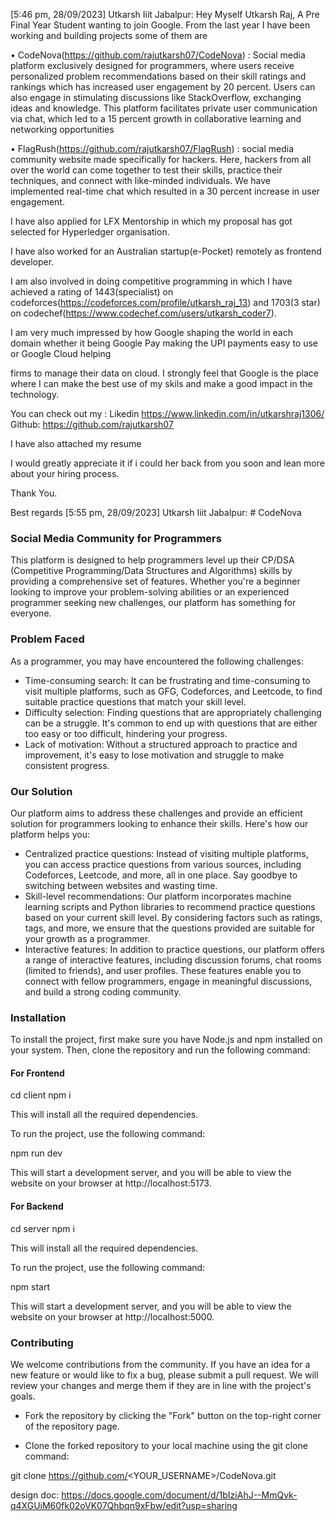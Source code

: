 [5:46 pm, 28/09/2023] Utkarsh Iiit Jabalpur: Hey Myself Utkarsh Raj, 
A Pre Final Year Student wanting to join Google. From the last year I have been working and building projects some of them are

• CodeNova(https://github.com/rajutkarsh07/CodeNova) : Social media platform exclusively designed for programmers, where users receive personalized problem recommendations based on their skill ratings and rankings which has increased user engagement by 20 percent. Users can also engage in stimulating discussions like StackOverflow, exchanging ideas and knowledge. This platform facilitates private user communication via chat, which led to a 15 percent growth in collaborative learning and networking opportunities

• FlagRush(https://github.com/rajutkarsh07/FlagRush) : social media community website made specifically for hackers. Here, hackers from all over the world can come together to test their skills, practice their techniques, and connect with like-minded individuals. We have implemented real-time chat which resulted in a 30 percent increase in user engagement.

I have also applied for LFX Mentorship in which my proposal has got selected for Hyperledger organisation.

I have also worked for an Australian startup(e-Pocket) remotely as frontend developer.

I am also involved in doing competitive programming in which I have achieved a rating of 1443(specialist) on codeforces(https://codeforces.com/profile/utkarsh_raj_13) and 1703(3 star) on codechef(https://www.codechef.com/users/utkarsh_coder7).

I am very much impressed by how Google shaping the world in each domain whether it being Google Pay making the UPI payments easy to use or Google Cloud helping

firms to manage their data on cloud. I strongly feel that Google is the place where I can make the best use of my skils and make a good impact in the technology.

You can check out my :
Likedin https://www.linkedin.com/in/utkarshraj1306/ 
Github: https://github.com/rajutkarsh07

I have also attached my resume

I would greatly appreciate it if i could her back from you soon and lean more about your hiring process.

Thank You.

Best regards
[5:55 pm, 28/09/2023] Utkarsh Iiit Jabalpur: # CodeNova
### Social Media Community for Programmers

This platform is designed to help programmers level up their CP/DSA (Competitive Programming/Data Structures and Algorithms) skills by providing a comprehensive set of features. Whether you're a beginner looking to improve your problem-solving abilities or an experienced programmer seeking new challenges, our platform has something for everyone.

### Problem Faced

As a programmer, you may have encountered the following challenges:

* Time-consuming search: It can be frustrating and time-consuming to visit multiple platforms, such as GFG, Codeforces, and Leetcode, to find suitable practice questions that match your skill level.
* Difficulty selection: Finding questions that are appropriately challenging can be a struggle. It's common to end up with questions that are either too easy or too difficult, hindering your progress.
* Lack of motivation: Without a structured approach to practice and improvement, it's easy to lose motivation and struggle to make consistent progress.

### Our Solution

Our platform aims to address these challenges and provide an efficient solution for programmers looking to enhance their skills. Here's how our platform helps you:

* Centralized practice questions: Instead of visiting multiple platforms, you can access practice questions from various sources, including Codeforces, Leetcode, and more, all in one place. Say goodbye to switching between websites and wasting time.
* Skill-level recommendations: Our platform incorporates machine learning scripts and Python libraries to recommend practice questions based on your current skill level. By considering factors such as ratings, tags, and more, we ensure that the questions provided are suitable for your growth as a programmer.
* Interactive features: In addition to practice questions, our platform offers a range of interactive features, including discussion forums, chat rooms (limited to friends), and user profiles. These features enable you to connect with fellow programmers, engage in meaningful discussions, and build a strong coding community.

### Installation

To install the project, first make sure you have Node.js and npm installed on your system. Then, clone the repository and run the following command:

#### For Frontend


cd client
npm i 


This will install all the required dependencies.

To run the project, use the following command:


npm run dev


This will start a development server, and you will be able to view the website on your browser at http://localhost:5173.

#### For Backend


cd server
npm i 


This will install all the required dependencies.

To run the project, use the following command:


npm start


This will start a development server, and you will be able to view the website on your browser at http://localhost:5000.

### Contributing

We welcome contributions from the community. If you have an idea for a new feature or would like to fix a bug, please submit a pull request. We will review your changes and merge them if they are in line with the project's goals.

* Fork the repository by clicking the "Fork" button on the top-right corner of the repository page.

* Clone the forked repository to your local machine using the git clone command:


git clone https://github.com/<YOUR_USERNAME>/CodeNova.git


design doc: https://docs.google.com/document/d/1bIziAhJ--MmQvk-q4XGUiM60fk02oVK07Qhbqn9xFbw/edit?usp=sharing
